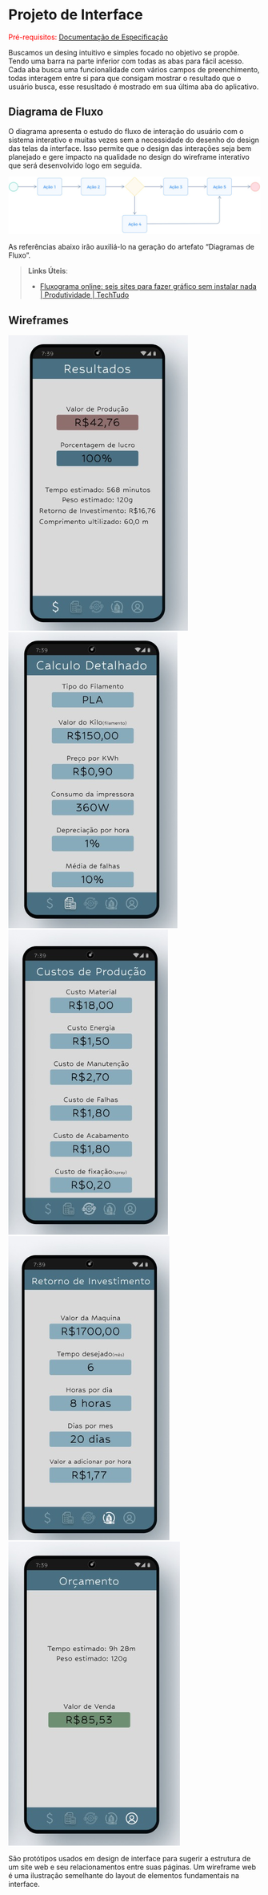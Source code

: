 
# Projeto de Interface

<span style="color:red">Pré-requisitos: <a href="2-Especificação do Projeto.md"> Documentação de Especificação</a></span>

Buscamos un desing intuitivo e simples focado no objetivo se propõe. Tendo uma barra na parte inferior com todas as abas para fácil acesso. Cada aba busca uma funcionalidade com vários campos de preenchimento, todas interagem entre si para que consigam mostrar o resultado que o usuário busca, esse resusltado é mostrado em sua última aba do aplicativo.

## Diagrama de Fluxo

O diagrama apresenta o estudo do fluxo de interação do usuário com o sistema interativo e  muitas vezes sem a necessidade do desenho do design das telas da interface. Isso permite que o design das interações seja bem planejado e gere impacto na qualidade no design do wireframe interativo que será desenvolvido logo em seguida.

![Exemplo de Diagrama de Fluxo](img/diagramafluxo2.jpg)

As referências abaixo irão auxiliá-lo na geração do artefato “Diagramas de Fluxo”.

> **Links Úteis**:
> - [Fluxograma online: seis sites para fazer gráfico sem instalar nada | Produtividade | TechTudo](https://www.techtudo.com.br/listas/2019/03/fluxograma-online-seis-sites-para-fazer-grafico-sem-instalar-nada.ghtml)

## Wireframes

![Exemplo de Wireframe](img/wireframe1.jpg)
![Exemplo de Wireframe](img/wireframe2.jpg)
![Exemplo de Wireframe](img/wireframe3.jpg)
![Exemplo de Wireframe](img/wireframe4.jpg)
![Exemplo de Wireframe](img/wireframe5.jpg)

São protótipos usados em design de interface para sugerir a estrutura de um site web e seu relacionamentos entre suas páginas. Um wireframe web é uma ilustração semelhante do layout de elementos fundamentais na interface.
 

